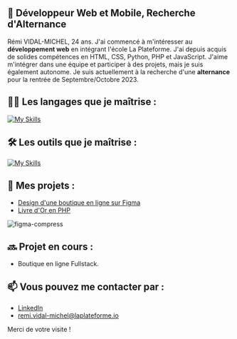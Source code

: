 ## 📝 Développeur Web et Mobile, Recherche d'Alternance

Rémi VIDAL-MICHEL, 24 ans. J'ai commencé à m'intéresser au **développement web** en intégrant l'école La Plateforme. J'ai depuis acquis de solides compétences en HTML, CSS, Python, PHP et JavaScript. J'aime m'intégrer dans une équipe et participer à des projets, mais je suis également autonome.
Je suis actuellement à la recherche d'une **alternance** pour la rentrée de Septembre/Octobre 2023.

## 👨‍💻 Les langages que je maîtrise : 

[![My Skills](https://skillicons.dev/icons?i=html,css,js,py,php,mysql)](https://skillicons.dev)

## 🛠️ Les outils que je maîtrise : 

[![My Skills](https://skillicons.dev/icons?i=vscode,ableton,ps,pr,xd,figma)](https://skillicons.dev)

## 🚀 Mes projets :

* [Design d'une boutique en ligne sur Figma](https://github.com/remi-vidal-michel/Figma "Projet Figma")
* [Livre d'Or en PHP](https://github.com/remi-vidal-michel/livreor "Projet Livre d'Or")

![figma-compress](https://user-images.githubusercontent.com/114652963/230784914-0b6a2808-58b4-4bf1-b175-7aa8420a369f.gif)

## 🔜 Projet en cours :

* Boutique en ligne Fullstack.

## 📫 Vous pouvez me contacter par :

* [LinkedIn](https://www.linkedin.com/in/r%C3%A9mi-vidal-michel-a4b3ba271/ "LinkedIn de Rémi Vidal-Michel")
* [remi.vidal-michel@laplateforme.io](mailto:remi.vidal-michel@laplateforme.io "Mail à Rémi Vidal-Michel")

Merci de votre visite !
